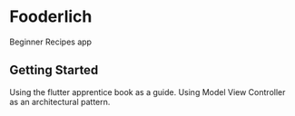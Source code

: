 # Fooderlich

 Beginner Recipes app 

## Getting Started 
Using the flutter apprentice book as a guide.
Using Model View Controller as an architectural pattern. 
